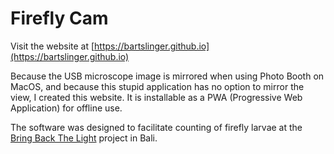 # Firefly Cam

Visit the website at [https://bartslinger.github.io](https://bartslinger.github.io)

Because the USB microscope image is mirrored when using Photo Booth on MacOS, and because this stupid application has no option to mirror the view, I created this website. It is installable as a PWA (Progressive Web Application) for offline use.

The software was designed to facilitate counting of firefly larvae at the [Bring Back The Light](https://bringbackthelight.org) project in Bali. 
